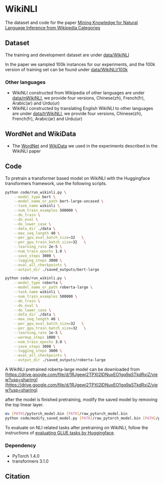 # WikiNLI

The dataset and code for the paper [Mining Knowledge for Natural Language Inference from Wikipedia Categories]()

## Dataset
The training and development dataset are under [data/WikiNLI](/data/WikiNLI)

In the paper we sampled 100k instances for our experiments, and the 100k version of training set can be found under [data/WikiNLI/100k](/data/WikiNLI/100k)

### Other languages

- WikiNLI constructed from Wikipedia of other languages are under [data/mWikiNLI](data/mWikiNLI), we provide four versions, Chinese(zh), French(fr), Arabic(ar) and Urdu(ur)
- WikiNLI constructed by translating English WikiNLI to other languages are under [data/trWikiNLI](data/trWikiNLI), we provide four versions, Chinese(zh), French(fr), Arabic(ar) and Urdu(ur)

## WordNet and WikiData

- The [WordNet](/data/wordnet) and [WikiData](/data/wikidata) we used in the experiments described in the WikiNLI paper

## Code

To pretrain a transformer based model on WikiNLI with the Huggingface transformers framework, use the following scripts. 

```bash
python code/run_wikinli.py \
    --model_type bert \
    --model_name_or_path bert-large-uncased \
    --task_name wikinli \
    --num_train_examples 500000 \
    --do_train \
    --do_eval \
    --do_lower_case \
    --data_dir ./data \
    --max_seq_length 40 \
    --per_gpu_eval_batch_size=32   \
    --per_gpu_train_batch_size=32   \
    --learning_rate 2e-5 \
    --num_train_epochs 1.0 \
    --save_steps 3000 \
    --logging_steps 3000 \
    --eval_all_checkpoints \
    --output_dir ./saved_outputs/bert-large
```

```bash
python code/run_wikinli.py \
    --model_type roberta \
    --model_name_or_path roberta-large \
    --task_name wikinli \
    --num_train_examples 500000 \
    --do_train \
    --do_eval \
    --do_lower_case \
    --data_dir ./data \
    --max_seq_length 40 \
    --per_gpu_eval_batch_size=32   \
    --per_gpu_train_batch_size=32   \
    --learning_rate 1e-5 \
    --warmup_steps 1000 \
    --num_train_epochs 3.0 \
    --save_steps 3000 \
    --logging_steps 3000 \
    --eval_all_checkpoints \
    --output_dir ./saved_outputs/roberta-large 
```

A WikiNLI pretrained roberta-large model can be downloaded from [https://drive.google.com/file/d/1RJgewj2TPXI2lDNuxEO1gq9aSTkdRxiZ/view?usp=sharing](https://drive.google.com/file/d/1RJgewj2TPXI2lDNuxEO1gq9aSTkdRxiZ/view?usp=sharing)

after the model is finished pretraining, modify the saved model by removing the top linear layer. 

```bash
mv [PATH]/pytorch_model.bin [PATH]/raw_pytorch_model.bin
python code/modify_saved_model.py [PATH]/raw_pytorch_model.bin [PATH]/pytorch_model.bin
``` 

To evaluate on NLI related tasks after pretraining on WikiNLI, follow the instructions of [evaluating GLUE tasks by Huggingface](https://github.com/huggingface/transformers/tree/master/examples/text-classification). 

### Dependency

- PyTorch 1.4.0
- transformers 3.1.0


## Citation
